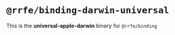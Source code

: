 # `@rrfe/binding-darwin-universal`

This is the **universal-apple-darwin** binary for `@rrfe/binding`
